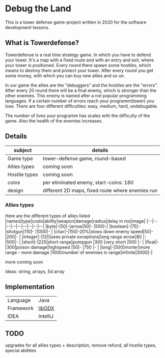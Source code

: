 

# Debug the Land
This is a tower defense game-project written in 2020 for the software development lessons.

## What is Towerdefense?
Towerdefense is a real time strategy game. In which you have to defend your tower. It's a map with a fixed route and with an entry and exit, where your tower is positioned. Every round there spawn some hostiles, which means to destroy them and protect your tower. After every round you get some money, with which you can buy new allies and so on.

In our game the allies are the "debuggers" and the hostiles are the "errors". After every 20 round there will be a final enemy, which is stronger than the other enemies. This enemy is named after a not popular programming languages. If a certain number of errors reach your programm(tower) you lose. There are four different difficulties: easy, medium, hard, undebugable.

The number of lives your programm has scales with the difficulty of the game. Also the health of the enemies increases.

## Details
|subject|details|
|--|--|
|Game type  |tower-defense game, round-based|
|Allies types  |coming soon|
|Hostile types  |coming soon|
|coins  |per eliminated enemy, start-coins: 180|
|design  |different 2D maps, fixed route where enemies run|

### Allies types
Here are the different types of allies listed
|names|type|costs|ability|weapon|damage|radius|delay in ms|image|
|--|--|--|--|--|--|--|--|--|
|byte|-|50|-|arrow|50|-  |500|-|
|boolean|-|75|-|shotgun|110|-  |1000|-  |
|char|-|150|-20%|slows down enemy speed|50|-  |200|-  |
|integer|-|120|sees private exceptions|long range arrow|80  |-  |500|-  |
|short|-|225|short range|pumpgun  |300  |very short  |500  |-  |
|float|-|300|poison damage|highspeed   |50|-  |750  |-  |
|long|-|500|morter|more range - more damage  |1000/number of enemies in range|infinite|3000|-|

more coming soon

ideas: string, arrays, 5d array


## Implementation
|  |  |
|--|--|
|Language|Java  |
|Framework|[libGDX](https://libgdx.badlogicgames.com/) |
|IDEA|IntelliJ |

## TODO
upgrades for all allies types + description, remove refund, all hostile types, special abilities 
